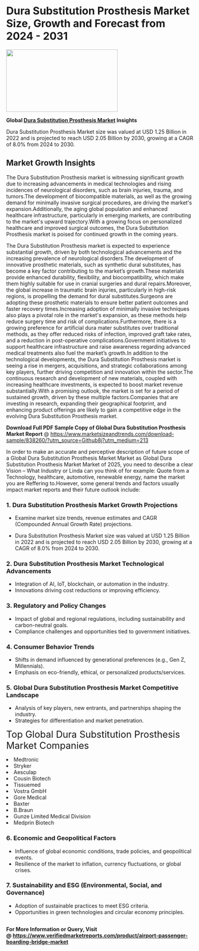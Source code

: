 <H1>Dura Substitution Prosthesis Market Size, Growth and Forecast from 2024 - 2031</H1><img class="aligncenter size-medium wp-image-584254" src="https://thirdeyenews.in/wp-content/uploads/2024/09/Global-Market-Research-300x168.jpeg" alt="" width="300" height="168" /><p><strong>Global&nbsp;<a href="https://www.marketsizeandtrends.com/download-sample/838260/?utm_source=Github8j?utm_medium=213">Dura Substitution Prosthesis Market</a> Insights</strong></p><p>Dura Substitution Prosthesis Market size was valued at USD 1.25 Billion in 2022 and is projected to reach USD 2.05 Billion by 2030, growing at a CAGR of 8.0% from 2024 to 2030.</p><p><h2>Market Growth Insights</h2> <p>The Dura Substitution Prosthesis market is witnessing significant growth due to increasing advancements in medical technologies and rising incidences of neurological disorders, such as brain injuries, trauma, and tumors.The development of biocompatible materials, as well as the growing demand for minimally invasive surgical procedures, are driving the market's expansion.Additionally, the aging global population and enhanced healthcare infrastructure, particularly in emerging markets, are contributing to the market's upward trajectory.With a growing focus on personalized healthcare and improved surgical outcomes, the Dura Substitution Prosthesis market is poised for continued growth in the coming years.</p> <p>The Dura Substitution Prosthesis market is expected to experience substantial growth, driven by both technological advancements and the increasing prevalence of neurological disorders.The development of innovative prosthetic materials, such as synthetic dural substitutes, has become a key factor contributing to the market’s growth.These materials provide enhanced durability, flexibility, and biocompatibility, which make them highly suitable for use in cranial surgeries and dural repairs.Moreover, the global increase in traumatic brain injuries, particularly in high-risk regions, is propelling the demand for dural substitutes.Surgeons are adopting these prosthetic materials to ensure better patient outcomes and faster recovery times.Increasing adoption of minimally invasive techniques also plays a pivotal role in the market's expansion, as these methods help reduce surgery time and risk of complications.Furthermore, there is a growing preference for artificial dura mater substitutes over traditional methods, as they offer reduced risks of infection, improved graft take rates, and a reduction in post-operative complications.Government initiatives to support healthcare infrastructure and raise awareness regarding advanced medical treatments also fuel the market’s growth.In addition to the technological developments, the Dura Substitution Prosthesis market is seeing a rise in mergers, acquisitions, and strategic collaborations among key players, further driving competition and innovation within the sector.The continuous research and development of new materials, coupled with increasing healthcare investments, is expected to boost market revenue substantially.With a promising outlook, the market is set for a period of sustained growth, driven by these multiple factors.Companies that are investing in research, expanding their geographical footprint, and enhancing product offerings are likely to gain a competitive edge in the evolving Dura Substitution Prosthesis market.</p> <p><span class=""><strong>Download Full PDF Sample Copy of Global Dura Substitution Prosthesis Market Report</strong> @ <a href="https://www.marketsizeandtrends.com/download-sample/838260/?utm_source=Github8j?utm_medium=213" target="_blank">https://www.marketsizeandtrends.com/download-sample/838260/?utm_source=Github8j?utm_medium=213</a></span></p><p>In order to make an accurate and perceptive description of future scope of a Global&nbsp;Dura Substitution Prosthesis Market Market as Global&nbsp;Dura Substitution Prosthesis Market Market of 2025, you need to describe a clear Vision &ndash; What Industry or Linda can you think of for example: Quote from a Technology, healthcare, automotive, renewable energy, name the market you are Reffering to.However, some general trends and factors usually impact market reports and their future outlook include:</p><h3>1.&nbsp;<strong>Dura Substitution Prosthesis Market Growth Projections</strong></h3><ul><li>Examine market size trends, revenue estimates and CAGR (Compounded Annual Growth Rate) projections.</li><li><p>Dura Substitution Prosthesis Market size was valued at USD 1.25 Billion in 2022 and is projected to reach USD 2.05 Billion by 2030, growing at a CAGR of 8.0% from 2024 to 2030.</p></li></ul><h3>2.&nbsp;<strong>Dura Substitution Prosthesis Market Technological Advancements</strong></h3><ul><li>Integration of AI, IoT, blockchain, or automation in the industry.</li><li>Innovations driving cost reductions or improving efficiency.</li></ul><h3>3.&nbsp;<strong>Regulatory and Policy Changes</strong></h3><ul><li>Impact of global and regional regulations, including sustainability and carbon-neutral goals.</li><li>Compliance challenges and opportunities tied to government initiatives.</li></ul><h3>4.&nbsp;<strong>Consumer Behavior Trends</strong></h3><ul><li>Shifts in demand influenced by generational preferences (e.g., Gen Z, Millennials).</li><li>Emphasis on eco-friendly, ethical, or personalized products/services.</li></ul><h3>5.&nbsp;<strong>Global Dura Substitution Prosthesis Market Competitive Landscape</strong></h3><ul><li>Analysis of key players, new entrants, and partnerships shaping the industry.</li><li>Strategies for differentiation and market penetration.</li></ul><p data-pm-slice="1 1 []"><span style="color: inherit; font-family: inherit; font-size: 25px;">Top Global Dura Substitution Prosthesis Market Companies</span></p><div class="" data-test-id=""><p><li>Medtronic</li><li> Stryker</li><li> Aesculap</li><li> Cousin Biotech</li><li> Tissuemed</li><li> Vostra GmbH</li><li> Gore Medical</li><li> Baxter</li><li> B.Braun</li><li> Gunze Limited Medical Division</li><li> Medprin Biotech</li></p></div><h3>6.&nbsp;<strong>Economic and Geopolitical Factors</strong></h3><ul><li>Influence of global economic conditions, trade policies, and geopolitical events.</li><li>Resilience of the market to inflation, currency fluctuations, or global crises.</li></ul><h3>7.&nbsp;<strong>Sustainability and ESG (Environmental, Social, and Governance)</strong></h3><ul><li>Adoption of sustainable practices to meet ESG criteria.</li><li>Opportunities in green technologies and circular economy principles.</li></ul><h2><strong style="font-size: 14px;">For More Information or Query, Visit @&nbsp;</strong><a style="background-color: #ffffff; font-size: 14px;" href="https://www.marketsizeandtrends.com/report/dura-substitution-prosthesis-market/" target="_blank">https://www.verifiedmarketreports.com/product/airport-passenger-boarding-bridge-market</a></h2>